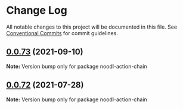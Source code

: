 # Change Log

All notable changes to this project will be documented in this file.
See [Conventional Commits](https://conventionalcommits.org) for commit guidelines.

## [0.0.73](https://github.com/pfftdammitchris/noodl-cli/compare/noodl-action-chain@0.0.72...noodl-action-chain@0.0.73) (2021-09-10)

**Note:** Version bump only for package noodl-action-chain





## [0.0.72](https://github.com/pfftdammitchris/noodl-cli/compare/noodl-action-chain@0.0.71...noodl-action-chain@0.0.72) (2021-07-28)

**Note:** Version bump only for package noodl-action-chain
